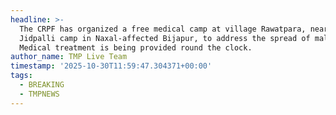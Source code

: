 ```yaml
---
headline: >-
  The CRPF has organized a free medical camp at village Rawatpara, near the
  Jidpalli camp in Naxal-affected Bijapur, to address the spread of malaria.
  Medical treatment is being provided round the clock.
author_name: TMP Live Team
timestamp: '2025-10-30T11:59:47.304371+00:00'
tags:
  - BREAKING
  - TMPNEWS
---
```


